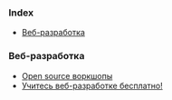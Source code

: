 ### Index

* [Веб-разработка](#Веб-разработка)


### Веб-разработка

* [Open source воркшопы](https://nodeschool.io/ru)
* [Учитесь веб-разработке бесплатно!](http://codenamecrud.ru)
